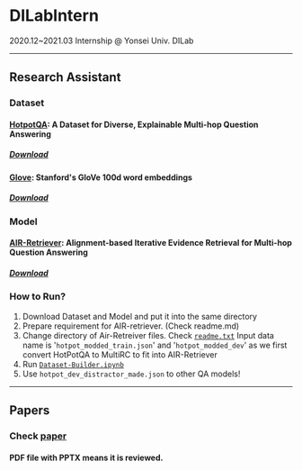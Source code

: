 # DILabIntern
 2020.12~2021.03 Internship @ Yonsei Univ. DILab
 
***
## Research Assistant

### Dataset
#### [HotpotQA](https://arxiv.org/abs/1809.09600): A Dataset for Diverse, Explainable Multi-hop Question Answering
##### [Download](https://hotpotqa.github.io/)

#### [Glove](https://nlp.stanford.edu/projects/glove/): Stanford's GloVe 100d word embeddings
##### [Download](https://www.kaggle.com/danielwillgeorge/glove6b100dtxt/download)

### Model
#### [AIR-Retriever](https://arxiv.org/abs/2005.01218): Alignment-based Iterative Evidence Retrieval for Multi-hop Question Answering
##### [Download](https://github.com/vikas95/AIR-retriever)

### How to Run?
1. Download Dataset and Model and put it into the same directory
2. Prepare requirement for AIR-retriever. (Check readme.md)
3. Change directory of Air-Retreiver files. Check [`readme.txt`](https://github.com/TikaToka/dilab-internship/blob/main/research-assistant/src/readme.txt) Input data name is '`hotpot_modded_train.json`' and '`hotpot_modded_dev`' as we first convert HotPotQA to MultiRC to fit into AIR-Retriever
4. Run [`Dataset-Builder.ipynb`](https://github.com/vikas95/AIR-retriever)
5. Use `hotpot_dev_distractor_made.json` to other QA models!

***
## Papers
### Check [paper](https://github.com/TikaToka/dilab-internship/tree/main/paper)
#### PDF file with PPTX means it is reviewed.
